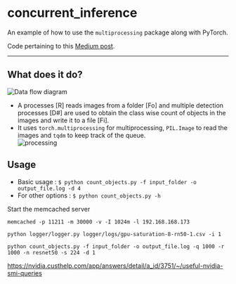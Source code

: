 # concurrent_inference

An example of how to use the `multiprocessing` package along with PyTorch.

Code pertaining to this [Medium post](https://18alan.medium.com/concurrent-inference-e2f438469214).

---

## What does it do?
![Data flow diagram](media/usecase.png)
- A processes [R] reads images from a folder [Fo] and multiple detection processes [D#] are used to obtain the class wise count of objects in the images and write it to a file [Fi].
- It uses `torch.multiprocessing` for multiprocessing, `PIL.Image` to read the images and `tqdm` to keep track of the queue.  
![processing](media/processing.gif)

## Usage
- Basic usage : `$ python count_objects.py -f input_folder -o output_file.log -d 4`
- For other options : `$ python count_objects.py -h`

Start the memcached server
```
memcached -p 11211 -m 30000 -v -I 1024m -l 192.168.168.173
```
```
python logger/logger.py logger/logs/gpu-saturation-8-rn50-1.csv -i 1

```
```
python count_objects.py -f input_folder -o output_file.log -q 1000 -r 1000 -n resnet50 -s 224 -d 1
```


https://nvidia.custhelp.com/app/answers/detail/a_id/3751/~/useful-nvidia-smi-queries